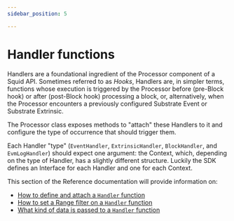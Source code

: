 ```yaml
---
sidebar_position: 5

---
```


# Handler functions

Handlers are a foundational ingredient of the Processor component of a Squid API. Sometimes referred to as _Hooks_, Handlers are, in simpler terms, functions whose execution is triggered by the Processor before (pre-Block hook) or after (post-Block hook) processing a block, or, alternatively, when the Processor encounters a previously configured Substrate Event or Substrate Extrinsic.

The Processor class exposes methods to "attach" these Handlers to it and configure the type of occurrence that should trigger them.

Each Handler "type" (`EventHandler`, `ExtrinsicHandler`, `BlockHandler`, and `EvmLogHandler`) should expect one argument: the Context, which, depending on the type of Handler, has a slightly different structure. Luckily the SDK defines an Interface for each Handler and one for each Context.

This section of the Reference documentation will provide information on:

* [How to define and attach a `Handler` function](handler-interfaces.md)
* [How to set a Range filter on a `Handler` function](handler-options-interfaces.md)
* [What kind of data is passed to a `Handler` function](context-interfaces.md)
